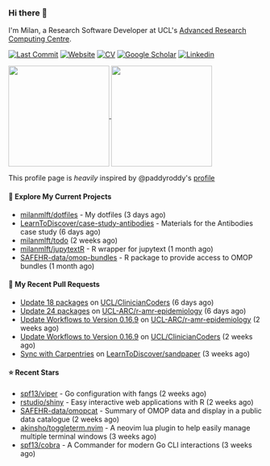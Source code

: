 ### Hi there 👋

I'm Milan, a Research Software Developer at UCL's [Advanced Research Computing
Centre](https://www.ucl.ac.uk/advanced-research-computing/advanced-research-computing-centre).

[![Last Commit](https://img.shields.io/github/last-commit/milanmlft/milanmlft?label=updated)](https://github.com/milanmlft)
[![Website](https://img.shields.io/badge/GitHub%20Pages-222?logo=githubpages&logoColor=fff&style=for-the-badge&style=flat)](https://milanmlft.dev)
[![CV](https://img.shields.io/badge/CV-PDF-pink.svg)](https://milanmlft.netlify.app/uploads/resume.pdf)
[![Google Scholar](https://img.shields.io/badge/Google%20Scholar-4285F4?logo=googlescholar&logoColor=fff&style=for-the-badge&style=flat)](https://scholar.google.com/citations?user=LwW40HQAAAAJ&hl=en)
[![Linkedin](https://img.shields.io/badge/LinkedIn-0A66C2?logo=linkedin&logoColor=fff&style=for-the-badge&style=flat)](http://www.linkedin.com/in/milan-malfait)


<a href="https://github.com/milanmlft/milanmlft#gh-dark-mode-only">
  <img height=200 align="center" src="https://github-readme-stats-paddyroddy.vercel.app/api?username=milanmlft&disable_animations=true&hide_border=true&hide_title=true&include_all_commits=true&rank_icon=github&show=prs_merged,reviews&show_icons=true&theme=tokyonight" />
</a>


<a href="https://github.com/milanmlft/milanmlft#gh-light-mode-only">
  <img height=200 align="center" src="https://github-readme-stats-paddyroddy.vercel.app/api?username=milanmlft&disable_animations=true&hide_border=true&hide_title=true&include_all_commits=true&rank_icon=github&show=prs_merged,reviews&show_icons=true&theme=default" />
</a>

This profile page is _heavily_ inspired by @paddyroddy's [profile](https://github.com/paddyroddy/paddyroddy)

#### 👷 Explore My Current Projects

- [milanmlft/dotfiles](https://github.com/milanmlft/dotfiles) - My dotfiles
  (3 days ago)
- [LearnToDiscover/case-study-antibodies](https://github.com/LearnToDiscover/case-study-antibodies) - Materials for the Antibodies case study
  (6 days ago)
- [milanmlft/todo](https://github.com/milanmlft/todo)
  (2 weeks ago)
- [milanmlft/jupytextR](https://github.com/milanmlft/jupytextR) - R wrapper for jupytext
  (1 month ago)
- [SAFEHR-data/omop-bundles](https://github.com/SAFEHR-data/omop-bundles) - R package to provide access to OMOP bundles
  (1 month ago)

#### 🔨 My Recent Pull Requests

- [Update 18 packages](https://github.com/UCL/ClinicianCoders/pull/52) on [UCL/ClinicianCoders](https://github.com/UCL/ClinicianCoders)
  (6 days ago)
- [Update 24 packages](https://github.com/UCL-ARC/r-amr-epidemiology/pull/36) on [UCL-ARC/r-amr-epidemiology](https://github.com/UCL-ARC/r-amr-epidemiology)
  (6 days ago)
- [Update Workflows to Version 0.16.9](https://github.com/UCL-ARC/r-amr-epidemiology/pull/35) on [UCL-ARC/r-amr-epidemiology](https://github.com/UCL-ARC/r-amr-epidemiology)
  (2 weeks ago)
- [Update Workflows to Version 0.16.9](https://github.com/UCL/ClinicianCoders/pull/51) on [UCL/ClinicianCoders](https://github.com/UCL/ClinicianCoders)
  (2 weeks ago)
- [Sync with Carpentries](https://github.com/LearnToDiscover/sandpaper/pull/114) on [LearnToDiscover/sandpaper](https://github.com/LearnToDiscover/sandpaper)
  (3 weeks ago)

#### ⭐ Recent Stars

- [spf13/viper](https://github.com/spf13/viper) - Go configuration with fangs
  (2 weeks ago)
- [rstudio/shiny](https://github.com/rstudio/shiny) - Easy interactive web applications with R
  (2 weeks ago)
- [SAFEHR-data/omopcat](https://github.com/SAFEHR-data/omopcat) - Summary of OMOP data and display in a public data catalogue
  (2 weeks ago)
- [akinsho/toggleterm.nvim](https://github.com/akinsho/toggleterm.nvim) - A neovim lua plugin to help easily manage multiple terminal windows
  (3 weeks ago)
- [spf13/cobra](https://github.com/spf13/cobra) - A Commander for modern Go CLI interactions
  (3 weeks ago)
